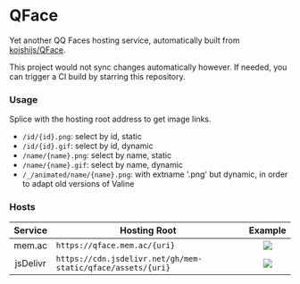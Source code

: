 # QFace

Yet another QQ Faces hosting service, automatically built from [koishijs/QFace](https://github.com/koishijs/QFace).

This project would not sync changes automatically however. If needed, you can trigger a CI build by starring this repository.

### Usage

Splice with the hosting root address to get image links.

* `/id/{id}.png`: select by id, static
* `/id/{id}.gif`: select by id, dynamic
* `/name/{name}.png`: select by name, static
* `/name/{name}.gif`: select by name, dynamic
* `/_/animated/name/{name}.png`: with extname '.png' but dynamic, in order to adapt old versions of Valine

### Hosts

|Service|Hosting Root|Example|
|:-:|---|:-:|
|mem.ac|`https://qface.mem.ac/{uri}`|![](https://qface.mem.ac/id/0.gif)|
|jsDelivr|`https://cdn.jsdelivr.net/gh/mem-static/qface/assets/{uri}`|![](https://cdn.jsdelivr.net/gh/mem-static/qface/assets/id/0.gif)|

